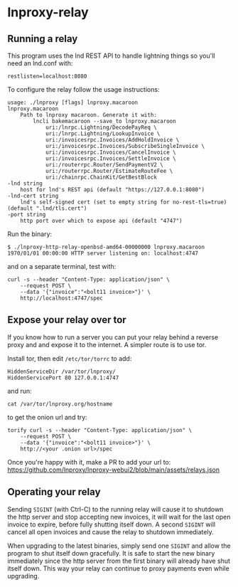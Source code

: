 # lnproxy-relay

## Running a relay

This program uses the lnd REST API to handle lightning things so you'll need an lnd.conf with:

	restlisten=localhost:8080

To configure the relay follow the usage instructions:

	usage: ./lnproxy [flags] lnproxy.macaroon
	lnproxy.macaroon
		Path to lnproxy macaroon. Generate it with:
			lncli bakemacaroon --save_to lnproxy.macaroon
				uri:/lnrpc.Lightning/DecodePayReq \
				uri:/lnrpc.Lightning/LookupInvoice \
				uri:/invoicesrpc.Invoices/AddHoldInvoice \
				uri:/invoicesrpc.Invoices/SubscribeSingleInvoice \
				uri:/invoicesrpc.Invoices/CancelInvoice \
				uri:/invoicesrpc.Invoices/SettleInvoice \
				uri:/routerrpc.Router/SendPaymentV2 \
				uri:/routerrpc.Router/EstimateRouteFee \
				uri:/chainrpc.ChainKit/GetBestBlock
	-lnd string
		host for lnd's REST api (default "https://127.0.0.1:8080")
	-lnd-cert string
		lnd's self-signed cert (set to empty string for no-rest-tls=true) (default ".lnd/tls.cert")
	-port string
		http port over which to expose api (default "4747")

Run the binary:

	$ ./lnproxy-http-relay-openbsd-amd64-00000000 lnproxy.macaroon
	1970/01/01 00:00:00 HTTP server listening on: localhost:4747

and on a separate terminal, test with:

	curl -s --header "Content-Type: application/json" \
		--request POST \
		--data '{"invoice":"<bolt11 invoice>"}' \
		http://localhost:4747/spec

## Expose your relay over tor

If you know how to run a server you can put your relay behind a reverse proxy and and expose it to the internet.
A simpler route is to use tor.

Install tor, then edit `/etc/tor/torrc` to add:

	HiddenServiceDir /var/tor/lnproxy/
	HiddenServicePort 80 127.0.0.1:4747

and run:

	cat /var/tor/lnproxy.org/hostname

to get the onion url and try:

	torify curl -s --header "Content-Type: application/json" \
		--request POST \
		--data '{"invoice":"<bolt11 invoice>"}' \
		http://<your .onion url>/spec

Once you're happy with it, make a PR to add your url to: https://github.com/lnproxy/lnproxy-webui2/blob/main/assets/relays.json

## Operating your relay

Sending `SIGINT` (with Ctrl-C) to the running relay will cause it to shutdown the http server
and stop accepting new invoices, it will wait for the last open invoice to expire, before fully shutting itself down.
A second `SIGINT` will cancel all open invoices and cause the relay to shutdown immediately.

When upgrading to the latest binaries, simply send one `SIGINT`
and allow the program to shut itself down gracefully.
It is safe to start the new binary immediately since the http server
from the first binary will already have shut itself down.
This way your relay can continue to proxy payments even while upgrading.
